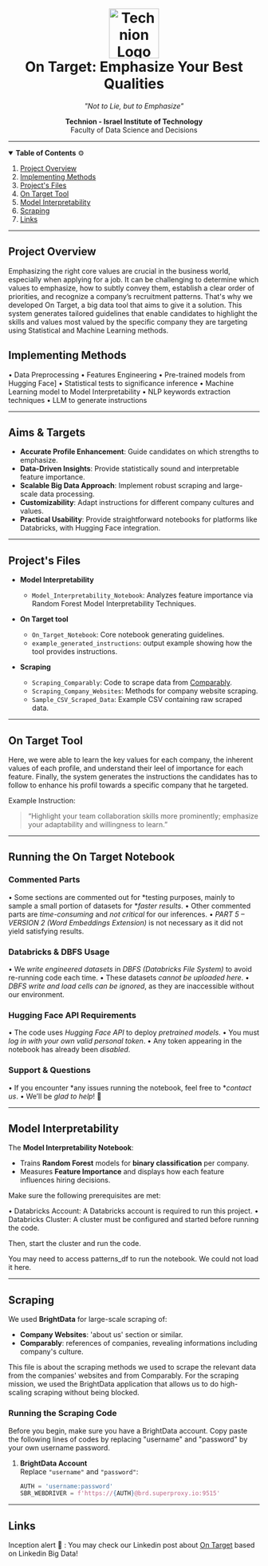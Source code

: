 <h1 align="center">
  <img src="https://upload.wikimedia.org/wikipedia/commons/b/b7/Technion_logo.svg" alt="Technion Logo" height="100">
  <br>
  On Target: Emphasize Your Best Qualities
</h1>

<p align="center">
  <em>"Not to Lie, but to Emphasize"</em>
</p>

<p align="center">
  <strong>Technion - Israel Institute of Technology</strong> <br>
  Faculty of Data Science and Decisions
</p>

---

<details open>
<summary><strong>Table of Contents</strong> ⚙️</summary>

1. [Project Overview](#project-overview)  
2. [Implementing Methods](#implementing--methods)  
3. [Project's Files](#projects-files)  
4. [On Target Tool](#on-target-tool)  
5. [Model Interpretability](#model-interpretability)  
6. [Scraping](#scraping)  
7. [Links](#links)  

</details>

---

## Project Overview
Emphasizing the right core values are crucial in the business world, especially when applying for a job. It can be challenging to determine which values to emphasize, how to subtly convey them, establish a clear order of priorities, and recognize a company’s recruitment patterns. That's why we developed On Target, a  big data tool that aims to give it a solution. This system generates tailored guidelines that enable candidates to highlight the skills and values most valued by the specific company they are targeting using Statistical and Machine Learning methods.

## Implementing Methods
•⁠  ⁠Data Preprocessing
•⁠  ⁠Features Engineering
•⁠  ⁠Pre-trained models from Hugging Face]
•⁠  ⁠Statistical tests to significance inference
•⁠  ⁠Machine Learning model to Model Interpretability
•⁠  ⁠NLP keywords extraction techniques
•⁠  ⁠LLM to generate instructions


---

## Aims & Targets
- **Accurate Profile Enhancement**: Guide candidates on which strengths to emphasize.
- **Data-Driven Insights**: Provide statistically sound and interpretable feature importance.
- **Scalable Big Data Approach**: Implement robust scraping and large-scale data processing.
- **Customizability**: Adapt instructions for different company cultures and values.
- **Practical Usability**: Provide straightforward notebooks for platforms like Databricks, with Hugging Face integration.

---

## Project's Files
- **Model Interpretability**
  - `Model_Interpretability_Notebook`: Analyzes feature importance via Random Forest Model Interpretability Techniques.

- **On Target tool**
  - `On_Target_Notebook`: Core notebook generating guidelines.
  - `example_generated_instructions`: output example showing how the tool provides instructions.

- **Scraping**
  - `Scraping_Comparably`: Code to scrape data from [Comparably](https://www.comparably.com).
  - `Scraping_Company_Websites`: Methods for company website scraping.
  - `Sample_CSV_Scraped_Data`: Example CSV containing raw scraped data.

---

## On Target Tool
Here, we were able to learn the key values for each company, the inherent values of each profile, and understand their leel of importance for each feature. Finally, the system generates the instructions the candidates has to follow to enhance his profil towards a specific company that he targeted.

Example Instruction:
> “Highlight your team collaboration skills more prominently; emphasize your adaptability and willingness to learn.”

---

## Running the On Target Notebook

### Commented Parts
•⁠  ⁠Some sections are commented out for *testing purposes, mainly to sample a small portion of datasets for **faster results*.
•⁠  ⁠Other commented parts are *time-consuming* and *not critical* for our inferences.
•⁠  ⁠*PART 5 – VERSION 2 (Word Embeddings Extension)* is not necessary as it did not yield satisfying results.

### Databricks & DBFS Usage
•⁠  ⁠We *write engineered datasets* in *DBFS (Databricks File System)* to avoid re-running code each time.
•⁠  ⁠These datasets *cannot be uploaded here*.
•⁠  ⁠*DBFS write and load cells can be ignored*, as they are inaccessible without our environment.

### Hugging Face API Requirements
•⁠  ⁠The code uses *Hugging Face API* to deploy *pretrained models*.
•⁠  ⁠You must *log in with your own valid personal token*.
•⁠  ⁠Any token appearing in the notebook has already been *disabled*.

### Support & Questions
•⁠  ⁠If you encounter *any issues running the notebook, feel free to **contact us*.
•⁠  ⁠We’ll be *glad to help*! 🎯

---

## Model Interpretability
The **Model Interpretability Notebook**:
- Trains **Random Forest** models for **binary classification** per company.
- Measures **Feature Importance** and displays how each feature influences hiring decisions.

Make sure the following prerequisites are met:

•⁠  ⁠Databricks Account: A Databricks account is required to run this project.
•⁠  ⁠Databricks Cluster: A cluster must be configured and started before running the code.

Then, start the cluster and run the code.

You may need to access patterns_df to run the notebook. We could not load it here.

---

## Scraping
We used **BrightData** for large-scale scraping of:
- **Company Websites**: 'about us' section or similar.
- **Comparably**: references of companies, revealing informations including company's culture.

This file is about the scraping methods we used to scrape the relevant data from the companies' websites and from Comparably. For the scraping mission, we used the BrightData application that allows us to do high-scaling scraping without being blocked. 


### Running the Scraping Code
Before you begin, make sure you have a BrightData account. Copy paste the following lines of codes by replacing "username" and "password" by your own username password.

1. **BrightData Account**  
   Replace `"username"` and `"password"`:
   ```python
   AUTH = 'username:password'
   SBR_WEBDRIVER = f'https://{AUTH}@brd.superproxy.io:9515'


---

## Links

Inception alert 🚨 : You may check our Linkedin post about [On Target](https://www.linkedin.com/posts/tom-bijaoui-2799402ab_machinelearning-bigdata-nlp-activity-7293316200053248000-um9R?utm_source=share&utm_medium=member_ios&rcm=ACoAAEq2IX0Bx9yjkh8KcKEaqRrj5e5HWYojE1c) based on Linkedin Big Data!
